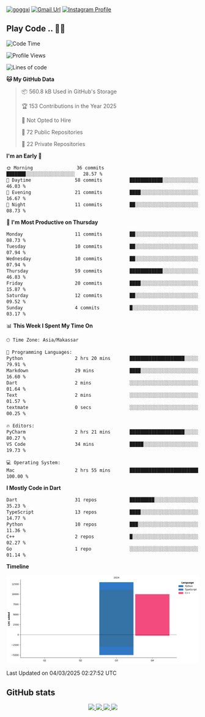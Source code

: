 [![goggxi](https://img.shields.io/badge/Portofolio-Goggxi-orange)](https://goggxi.github.io)
[![Gmail Url](https://img.shields.io/twitter/url?label=Goggxi@gmail.com&logo=gmail&style=social&url=http%3A%2F%2Fmailto%3Acontact.Goggxi@gmail.com)](mailto:Goggxi@gmail.com) [![Instagram Profile](https://img.shields.io/twitter/url?label=moh_rifkan&logo=instagram&style=social&url=https://www.instagram.com/moh_rifkan/)](https://www.instagram.com/moh_rifkan/)

## Play Code .. 💬🚀

<!-- [![Moh Rifkan GitHub stats](https://github-readme-stats.vercel.app/api?username=goggxi&count_private=true&show_icons=true&theme=dracula&custom_title=Goggxi%20Statistic%20🚀)](https://github.com/goggxi/goggxi)

[![Top Langs](https://github-readme-stats.vercel.app/api/top-langs/?username=goggxi&langs_count=8&layout=compact&show_icons=true&theme=dracula)](https://github.com/goggxi/goggxi) -->

<!--START_SECTION:waka-->
![Code Time](http://img.shields.io/badge/Code%20Time-4%2C163%20hrs%2049%20mins-blue)

![Profile Views](http://img.shields.io/badge/Profile%20Views-1-blue)

![Lines of code](https://img.shields.io/badge/From%20Hello%20World%20I%27ve%20Written-22.9%20thousand%20lines%20of%20code-blue)

**🐱 My GitHub Data** 

> 📦 560.8 kB Used in GitHub's Storage 
 > 
> 🏆 153 Contributions in the Year 2025
 > 
> 🚫 Not Opted to Hire
 > 
> 📜 72 Public Repositories 
 > 
> 🔑 22 Private Repositories 
 > 
**I'm an Early 🐤** 

```text
🌞 Morning                36 commits          ███████░░░░░░░░░░░░░░░░░░   28.57 % 
🌆 Daytime                58 commits          ████████████░░░░░░░░░░░░░   46.03 % 
🌃 Evening                21 commits          ████░░░░░░░░░░░░░░░░░░░░░   16.67 % 
🌙 Night                  11 commits          ██░░░░░░░░░░░░░░░░░░░░░░░   08.73 % 
```
📅 **I'm Most Productive on Thursday** 

```text
Monday                   11 commits          ██░░░░░░░░░░░░░░░░░░░░░░░   08.73 % 
Tuesday                  10 commits          ██░░░░░░░░░░░░░░░░░░░░░░░   07.94 % 
Wednesday                10 commits          ██░░░░░░░░░░░░░░░░░░░░░░░   07.94 % 
Thursday                 59 commits          ████████████░░░░░░░░░░░░░   46.83 % 
Friday                   20 commits          ████░░░░░░░░░░░░░░░░░░░░░   15.87 % 
Saturday                 12 commits          ██░░░░░░░░░░░░░░░░░░░░░░░   09.52 % 
Sunday                   4 commits           █░░░░░░░░░░░░░░░░░░░░░░░░   03.17 % 
```


📊 **This Week I Spent My Time On** 

```text
🕑︎ Time Zone: Asia/Makassar

💬 Programming Languages: 
Python                   2 hrs 20 mins       ████████████████████░░░░░   79.91 % 
Markdown                 29 mins             ████░░░░░░░░░░░░░░░░░░░░░   16.60 % 
Dart                     2 mins              ░░░░░░░░░░░░░░░░░░░░░░░░░   01.64 % 
Text                     2 mins              ░░░░░░░░░░░░░░░░░░░░░░░░░   01.57 % 
textmate                 0 secs              ░░░░░░░░░░░░░░░░░░░░░░░░░   00.25 % 

🔥 Editors: 
PyCharm                  2 hrs 21 mins       ████████████████████░░░░░   80.27 % 
VS Code                  34 mins             █████░░░░░░░░░░░░░░░░░░░░   19.73 % 

💻 Operating System: 
Mac                      2 hrs 55 mins       █████████████████████████   100.00 % 
```

**I Mostly Code in Dart** 

```text
Dart                     31 repos            █████████░░░░░░░░░░░░░░░░   35.23 % 
TypeScript               13 repos            ████░░░░░░░░░░░░░░░░░░░░░   14.77 % 
Python                   10 repos            ███░░░░░░░░░░░░░░░░░░░░░░   11.36 % 
C++                      2 repos             █░░░░░░░░░░░░░░░░░░░░░░░░   02.27 % 
Go                       1 repo              ░░░░░░░░░░░░░░░░░░░░░░░░░   01.14 % 
```



**Timeline**

![Lines of Code chart](https://raw.githubusercontent.com/Goggxi/Goggxi/main/assets/bar_graph.png)


 Last Updated on 04/03/2025 02:27:52 UTC
<!--END_SECTION:waka-->

## GitHub stats

<p align="center">
  <a href="https://github.com/goggxi">
    <img src="http://github-profile-summary-cards.vercel.app/api/cards/profile-details?username=goggxi&theme=transparent" />
  </a>
  <a href="https://github.com/goggxi">
    <img src="https://github-readme-streak-stats.herokuapp.com/?user=goggxi&hide_border=true&card_width=338&theme=transparent" />
  </a>
  <a href="https://github.com/goggxi">
    <img src="http://github-profile-summary-cards.vercel.app/api/cards/stats?username=goggxi&theme=transparent" />
  </a>
  <a href="https://github.com/goggxi">
    <img src="https://github-readme-stats.vercel.app/api/top-langs/?username=goggxi&langs_count=10&exclude_repo=&hide=c,makefile,html,css,sass,nix,nunjucks,tsql,dockerfile,shell&card_width=699&hide_border=true&theme=transparent" />
  </a>
  <!-- <br/>
  <a href="https://github.com/goggxi">
    <img src="https://komarev.com/ghpvc/?username=goggxi&color=blue&style=flat" />
  </a> -->
</p>
